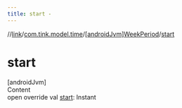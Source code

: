 ```yaml
---
title: start -
---
```

//[link](../../index.md)/[com.tink.model.time](../index.md)/[[androidJvm]WeekPeriod](index.md)/[start](start.md)



# start  
[androidJvm]  
Content  
open override val [start](start.md): Instant  



